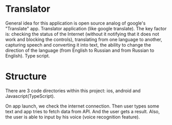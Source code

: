 # Translator
General idea for this application is open source analog of google's "Translate" app.
Translator application (like google translate). The key factor is: checking the status of the Internet (without it notifying that it does not work and blocking the controls), translating from one language to another, capturing speech and converting it into text, the ability to change the direction of the language (from English to Russian and from Russian to English). Type script.

# Structure
There are 3 code directories within this project: ios, android and Javascript(TypeScript).

On app launch, we check the internet connection. Then user types some text and app tries to fetch data from API. And the user gets a result. Also, the user is able to input by his voice (voice recognition feature).
